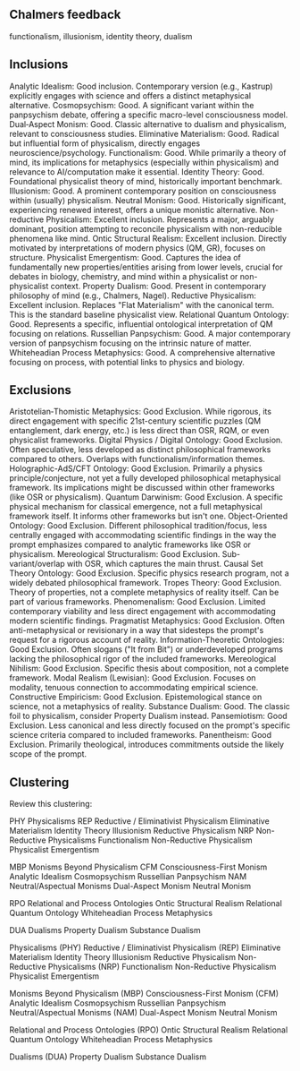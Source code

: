 ## Chalmers feedback
functionalism, illusionism, identity theory, dualism


## Inclusions

Analytic Idealism: Good inclusion. Contemporary version (e.g., Kastrup) explicitly engages with science and offers a distinct metaphysical alternative.
Cosmopsychism: Good. A significant variant within the panpsychism debate, offering a specific macro-level consciousness model.
Dual‑Aspect Monism: Good. Classic alternative to dualism and physicalism, relevant to consciousness studies.
Eliminative Materialism: Good. Radical but influential form of physicalism, directly engages neuroscience/psychology.
Functionalism: Good. While primarily a theory of mind, its implications for metaphysics (especially within physicalism) and relevance to AI/computation make it essential.
Identity Theory: Good. Foundational physicalist theory of mind, historically important benchmark.
Illusionism: Good. A prominent contemporary position on consciousness within (usually) physicalism.
Neutral Monism: Good. Historically significant, experiencing renewed interest, offers a unique monistic alternative.
Non-reductive Physicalism: Excellent inclusion. Represents a major, arguably dominant, position attempting to reconcile physicalism with non-reducible phenomena like mind.
Ontic Structural Realism: Excellent inclusion. Directly motivated by interpretations of modern physics (QM, GR), focuses on structure.
Physicalist Emergentism: Good. Captures the idea of fundamentally new properties/entities arising from lower levels, crucial for debates in biology, chemistry, and mind within a physicalist or non-physicalist context.
Property Dualism: Good. Present in contemporary philosophy of mind (e.g., Chalmers, Nagel).
Reductive Physicalism: Excellent inclusion. Replaces "Flat Materialism" with the canonical term. This is the standard baseline physicalist view.
Relational Quantum Ontology: Good. Represents a specific, influential ontological interpretation of QM focusing on relations.
Russellian Panpsychism: Good. A major contemporary version of panpsychism focusing on the intrinsic nature of matter.
Whiteheadian Process Metaphysics: Good. A comprehensive alternative focusing on process, with potential links to physics and biology.


## Exclusions

Aristotelian‑Thomistic Metaphysics: Good Exclusion. While rigorous, its direct engagement with specific 21st-century scientific puzzles (QM entanglement, dark energy, etc.) is less direct than OSR, RQM, or even physicalist frameworks.
Digital Physics / Digital Ontology: Good Exclusion. Often speculative, less developed as distinct philosophical frameworks compared to others. Overlaps with functionalism/information themes.
Holographic-AdS/CFT Ontology: Good Exclusion. Primarily a physics principle/conjecture, not yet a fully developed philosophical metaphysical framework. Its implications might be discussed within other frameworks (like OSR or physicalism).
Quantum Darwinism: Good Exclusion. A specific physical mechanism for classical emergence, not a full metaphysical framework itself. It informs other frameworks but isn't one.
Object-Oriented Ontology: Good Exclusion. Different philosophical tradition/focus, less centrally engaged with accommodating scientific findings in the way the prompt emphasizes compared to analytic frameworks like OSR or physicalism.
Mereological Structuralism: Good Exclusion. Sub-variant/overlap with OSR, which captures the main thrust.
Causal Set Theory Ontology: Good Exclusion. Specific physics research program, not a widely debated philosophical framework.
Tropes Theory: Good Exclusion. Theory of properties, not a complete metaphysics of reality itself. Can be part of various frameworks.
Phenomenalism: Good Exclusion. Limited contemporary viability and less direct engagement with accommodating modern scientific findings.
Pragmatist Metaphysics: Good Exclusion. Often anti-metaphysical or revisionary in a way that sidesteps the prompt's request for a rigorous account of reality.
Information-Theoretic Ontologies: Good Exclusion. Often slogans ("It from Bit") or underdeveloped programs lacking the philosophical rigor of the included frameworks.
Mereological Nihilism: Good Exclusion. Specific thesis about composition, not a complete framework.
Modal Realism (Lewisian): Good Exclusion. Focuses on modality, tenuous connection to accommodating empirical science.
Constructive Empiricism: Good Exclusion. Epistemological stance on science, not a metaphysics of reality.
Substance Dualism: Good. The classic foil to physicalism, consider Property Dualism instead.
Pansemiotism: Good Exclusion. Less canonical and less directly focused on the prompt's specific science criteria compared to included frameworks.
Panentheism: Good Exclusion. Primarily theological, introduces commitments outside the likely scope of the prompt.


## Clustering 

Review this clustering:

PHY Physicalisms
    REP Reductive / Eliminativist Physicalism
        Eliminative Materialism
        Identity Theory
        Illusionism
        Reductive Physicalism
    NRP Non-Reductive Physicalisms
        Functionalism
        Non-Reductive Physicalism
        Physicalist Emergentism

MBP Monisms Beyond Physicalism
    CFM Consciousness-First Monism
        Analytic Idealism
        Cosmopsychism
        Russellian Panpsychism
    NAM Neutral/Aspectual Monisms
        Dual-Aspect Monism
        Neutral Monism

RPO Relational and Process Ontologies
   Ontic Structural Realism
   Relational Quantum Ontology
   Whiteheadian Process Metaphysics

DUA Dualisms
   Property Dualism
   Substance Dualism



Physicalisms (PHY)
    Reductive / Eliminativist Physicalism (REP)
        Eliminative Materialism
        Identity Theory
        Illusionism
        Reductive Physicalism
    Non-Reductive Physicalisms (NRP)
        Functionalism
        Non-Reductive Physicalism
        Physicalist Emergentism

Monisms Beyond Physicalism (MBP)
    Consciousness-First Monism (CFM)
        Analytic Idealism
        Cosmopsychism
        Russellian Panpsychism
    Neutral/Aspectual Monisms (NAM)
        Dual-Aspect Monism
        Neutral Monism

Relational and Process Ontologies (RPO)
   Ontic Structural Realism
   Relational Quantum Ontology
   Whiteheadian Process Metaphysics

Dualisms (DUA)
   Property Dualism
   Substance Dualism